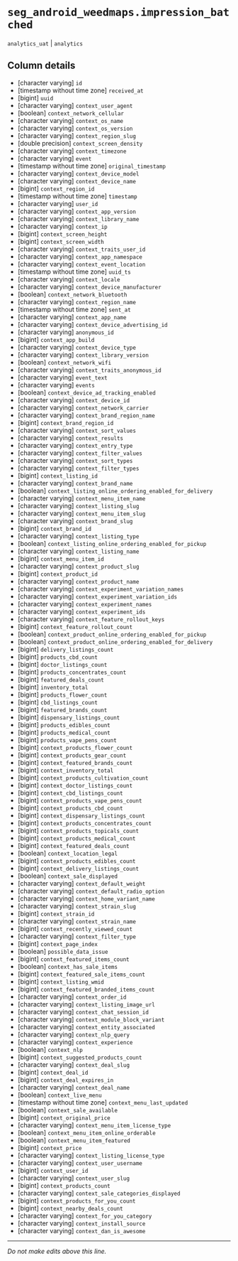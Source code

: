 # `seg_android_weedmaps.impression_batched`
`analytics_uat` | `analytics`

## Column details
* [character varying] `id`
* [timestamp without time zone] `received_at`
* [bigint]    `uuid`
* [character varying] `context_user_agent`
* [boolean]   `context_network_cellular`
* [character varying] `context_os_name`
* [character varying] `context_os_version`
* [character varying] `context_region_slug`
* [double precision] `context_screen_density`
* [character varying] `context_timezone`
* [character varying] `event`
* [timestamp without time zone] `original_timestamp`
* [character varying] `context_device_model`
* [character varying] `context_device_name`
* [bigint]    `context_region_id`
* [timestamp without time zone] `timestamp`
* [character varying] `user_id`
* [character varying] `context_app_version`
* [character varying] `context_library_name`
* [character varying] `context_ip`
* [bigint]    `context_screen_height`
* [bigint]    `context_screen_width`
* [character varying] `context_traits_user_id`
* [character varying] `context_app_namespace`
* [character varying] `context_event_location`
* [timestamp without time zone] `uuid_ts`
* [character varying] `context_locale`
* [character varying] `context_device_manufacturer`
* [boolean]   `context_network_bluetooth`
* [character varying] `context_region_name`
* [timestamp without time zone] `sent_at`
* [character varying] `context_app_name`
* [character varying] `context_device_advertising_id`
* [character varying] `anonymous_id`
* [bigint]    `context_app_build`
* [character varying] `context_device_type`
* [character varying] `context_library_version`
* [boolean]   `context_network_wifi`
* [character varying] `context_traits_anonymous_id`
* [character varying] `event_text`
* [character varying] `events`
* [boolean]   `context_device_ad_tracking_enabled`
* [character varying] `context_device_id`
* [character varying] `context_network_carrier`
* [character varying] `context_brand_region_name`
* [bigint]    `context_brand_region_id`
* [character varying] `context_sort_values`
* [character varying] `context_results`
* [character varying] `context_entry_type`
* [character varying] `context_filter_values`
* [character varying] `context_sort_types`
* [character varying] `context_filter_types`
* [bigint]    `context_listing_id`
* [character varying] `context_brand_name`
* [boolean]   `context_listing_online_ordering_enabled_for_delivery`
* [character varying] `context_menu_item_name`
* [character varying] `context_listing_slug`
* [character varying] `context_menu_item_slug`
* [character varying] `context_brand_slug`
* [bigint]    `context_brand_id`
* [character varying] `context_listing_type`
* [boolean]   `context_listing_online_ordering_enabled_for_pickup`
* [character varying] `context_listing_name`
* [bigint]    `context_menu_item_id`
* [character varying] `context_product_slug`
* [bigint]    `context_product_id`
* [character varying] `context_product_name`
* [character varying] `context_experiment_variation_names`
* [character varying] `context_experiment_variation_ids`
* [character varying] `context_experiment_names`
* [character varying] `context_experiment_ids`
* [character varying] `context_feature_rollout_keys`
* [bigint]    `context_feature_rollout_count`
* [boolean]   `context_product_online_ordering_enabled_for_pickup`
* [boolean]   `context_product_online_ordering_enabled_for_delivery`
* [bigint]    `delivery_listings_count`
* [bigint]    `products_cbd_count`
* [bigint]    `doctor_listings_count`
* [bigint]    `products_concentrates_count`
* [bigint]    `featured_deals_count`
* [bigint]    `inventory_total`
* [bigint]    `products_flower_count`
* [bigint]    `cbd_listings_count`
* [bigint]    `featured_brands_count`
* [bigint]    `dispensary_listings_count`
* [bigint]    `products_edibles_count`
* [bigint]    `products_medical_count`
* [bigint]    `products_vape_pens_count`
* [bigint]    `context_products_flower_count`
* [bigint]    `context_products_gear_count`
* [bigint]    `context_featured_brands_count`
* [bigint]    `context_inventory_total`
* [bigint]    `context_products_cultivation_count`
* [bigint]    `context_doctor_listings_count`
* [bigint]    `context_cbd_listings_count`
* [bigint]    `context_products_vape_pens_count`
* [bigint]    `context_products_cbd_count`
* [bigint]    `context_dispensary_listings_count`
* [bigint]    `context_products_concentrates_count`
* [bigint]    `context_products_topicals_count`
* [bigint]    `context_products_medical_count`
* [bigint]    `context_featured_deals_count`
* [boolean]   `context_location_legal`
* [bigint]    `context_products_edibles_count`
* [bigint]    `context_delivery_listings_count`
* [boolean]   `context_sale_displayed`
* [character varying] `context_default_weight`
* [character varying] `context_default_radio_option`
* [character varying] `context_home_variant_name`
* [character varying] `context_strain_slug`
* [bigint]    `context_strain_id`
* [character varying] `context_strain_name`
* [bigint]    `context_recently_viewed_count`
* [character varying] `context_filter_type`
* [bigint]    `context_page_index`
* [boolean]   `possible_data_issue`
* [bigint]    `context_featured_items_count`
* [boolean]   `context_has_sale_items`
* [bigint]    `context_featured_sale_items_count`
* [bigint]    `context_listing_wmid`
* [bigint]    `context_featured_branded_items_count`
* [character varying] `context_order_id`
* [character varying] `context_listing_image_url`
* [character varying] `context_chat_session_id`
* [character varying] `context_module_block_variant`
* [character varying] `context_entity_associated`
* [character varying] `context_nlp_query`
* [character varying] `context_experience`
* [boolean]   `context_nlp`
* [bigint]    `context_suggested_products_count`
* [character varying] `context_deal_slug`
* [bigint]    `context_deal_id`
* [bigint]    `context_deal_expires_in`
* [character varying] `context_deal_name`
* [boolean]   `context_live_menu`
* [timestamp without time zone] `context_menu_last_updated`
* [boolean]   `context_sale_available`
* [bigint]    `context_original_price`
* [character varying] `context_menu_item_license_type`
* [boolean]   `context_menu_item_online_orderable`
* [boolean]   `context_menu_item_featured`
* [bigint]    `context_price`
* [character varying] `context_listing_license_type`
* [character varying] `context_user_username`
* [bigint]    `context_user_id`
* [character varying] `context_user_slug`
* [bigint]    `context_products_count`
* [character varying] `context_sale_categories_displayed`
* [bigint]    `context_products_for_you_count`
* [bigint]    `context_nearby_deals_count`
* [character varying] `context_for_you_category`
* [character varying] `context_install_source`
* [character varying] `context_dan_is_awesome`

-------------------------------------------------------------------------------
*Do not make edits above this line.*
